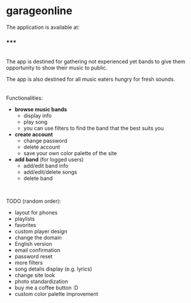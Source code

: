 # garageonline

The application is available at:
### ***
<br>
The app is destined for gathering not experienced yet bands to give them opportunity to show their music to public.

The app is also destined for all music eaters hungry for fresh sounds.
<br><br><br>
Functionalities:
* **browse music bands**
  * display info
  * play song
  * you can use filters to find the band that the best suits you
* **create account**
  * change password
  * delete account
  * save your own color palette of the site
* **add band** (for logged users) 
  * add/edit band info
  * add/edit/delete songs
  * delete band
<br>

TODO (random order):
* layout for phones
* playlists
* favorites
* custom player design
* change the domain
* English version
* email confirmation
* password reset
* more filters
* song details display (e.g. lyrics)
* change site look
* photo standardization 
* buy me a coffee button :D
* custom color palette improvement
